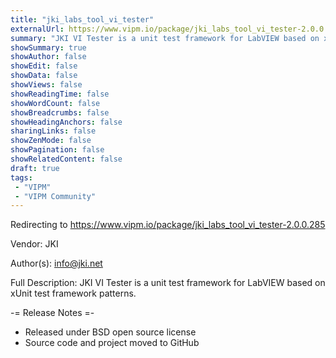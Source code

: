 ```yaml
---
title: "jki_labs_tool_vi_tester"
externalUrl: https://www.vipm.io/package/jki_labs_tool_vi_tester-2.0.0.285
summary: "JKI VI Tester is a unit test framework for LabVIEW based on xUnit test framework patterns."
showSummary: true
showAuthor: false
showEdit: false
showData: false
showViews: false
showReadingTime: false
showWordCount: false
showBreadcrumbs: false
showHeadingAnchors: false
sharingLinks: false
showZenMode: false
showPagination: false
showRelatedContent: false
draft: true
tags:
 - "VIPM"
 - "VIPM Community"
---
```


Redirecting to https://www.vipm.io/package/jki_labs_tool_vi_tester-2.0.0.285

Vendor: JKI

Author(s): info@jki.net
 
Full Description:
JKI VI Tester is a unit test framework for LabVIEW based on xUnit test framework patterns.

-= Release Notes =-
- Released under BSD open source license
- Source code and project moved to GitHub